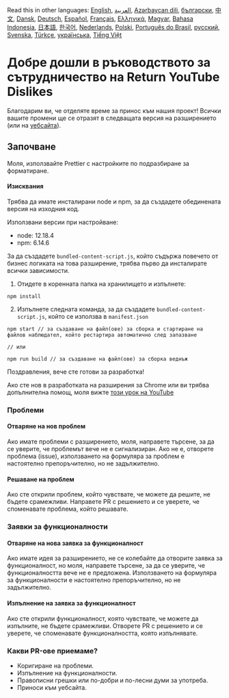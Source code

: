 Read this in other languages: [English](CONTRIBUTING.md), [العربية](CONTRIBUTINGar.md), [Azərbaycan dili](CONTRIBUTINGaz.md), [български](CONTRIBUTINGbg.md), [中文](CONTRIBUTINGcn.md), [Dansk](CONTRIBUTINGda.md), [Deutsch](CONTRIBUTINGde.md), [Español](CONTRIBUTINGes.md), [Français](CONTRIBUTINGfr.md), [Ελληνικά](CONTRIBUTINGgr.md), [Magyar](CONTRIBUTINGhu.md), [Bahasa Indonesia](CONTRIBUTINGid.md), [日本語](CONTRIBUTINGja.md), [한국어](CONTRIBUTINGkr.md), [Nederlands](CONTRIBUTINGnl.md), [Polski](CONTRIBUTINGpl.md), [Português do Brasil](CONTRIBUTINGpt_BR.md), [русский](CONTRIBUTINGru.md), [Svenska](CONTRIBUTINGsv.md), [Türkçe](CONTRIBUTINGtr.md), [українська](CONTRIBUTINGuk.md), [Tiếng Việt](CONTRIBUTINGvi.md)


# Добре дошли в ръководството за сътрудничество на Return YouTube Dislikes

Благодарим ви, че отделяте време за принос към нашия проект! Всички вашите промени ще се отразят в следващата версия на разширението (или на [уебсайта](https://www.returnyoutubedislike.com/)).

## Започване

Моля, използвайте Prettier с настройките по подразбиране за форматиране.

#### Изисквания

Трябва да имате инсталирани node и npm, за да създадете обединената версия на изходния код.

Използвани версии при настройване:

- node: 12.18.4
- npm: 6.14.6

За да създадете `bundled-content-script.js`, който съдържа повечето от бизнес логиката на това разширение, трябва първо да инсталирате всички зависимости.

1. Отидете в коренната папка на хранилището и изпълнете:

```
npm install
```

2. Изпълнете следната команда, за да създадете `bundled-content-script.js`, който се използва в `manifest.json`

```
npm start // за създаване на файл(ове) за сборка и стартиране на файлов наблюдател, който рестартира автоматично след запазване

// или

npm run build // за създаване на файл(ове) за сборка веднъж
```

Поздравления, вече сте готови за разработка!

Ако сте нов в разработката на разширения за Chrome или ви трябва допълнителна помощ, моля вижте [този урок на YouTube](https://www.youtube.com/watch?v=mdOj6HYE3_0)

### Проблеми

#### Отваряне на нов проблем

Ако имате проблеми с разширението, моля, направете търсене, за да се уверите, че проблемът вече не е сигнализиран. Ако не е, отворете проблема (issue), използването на формуляра за проблем е настоятелно препоръчително, но не задължително.

#### Решаване на проблем

Ако сте открили проблем, който чувствате, че можете да решите, не бъдете срамежливи. Направете PR с решението и се уверете, че споменавате проблема, който решавате.

### Заявки за функционалности

#### Отваряне на нова заявка за функционалност

Ако имате идея за разширението, не се колебайте да отворите заявка за функционалност, но моля, направете търсене, за да се уверите, че функционалността вече не е предложена. Използването на формуляра за функционалности е настоятелно препоръчително, но не задължително.

#### Изпълнение на заявка за функционалност

Ако сте открили функционалност, която чувствате, че можете да изпълните, не бъдете срамежливи. Отворете PR с решението и се уверете, че споменавате функционалността, която изпълнявате.

### Какви PR-ове приемаме?

- Коригиране на проблеми.
- Изпълнение на функционалности.
- Правописни грешки или по-добри и по-лесни думи за употреба.
- Приноси към уебсайта.
